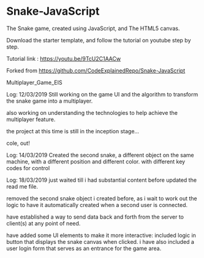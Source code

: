 # Snake-JavaScript

The Snake game, created using JavaScript, and The HTML5 canvas.

Download the starter template, and follow the tutorial on youtube step by step.

Tutorial link : https://youtu.be/9TcU2C1AACw

Forked from https://github.com/CodeExplainedRepo/Snake-JavaScript

Multiplayer_Game_EIS

Log: 12/03/2019
Still working on the game UI and the algorithm to transform the snake game into a multiplayer.

also working on understanding the technologies to help achieve the multiplayer feature.

the project at this time is still in the inception stage...

cole, out!

Log: 14/03/2019
Created the second snake, a different object on the same machine, with a different position and different color.
with different key codes for control 

Log: 18/03/2019
just waited till i had substantial content before updated the read me file.

removed the second snake object i created before, as i wait to work out the logic to have it automatically created when a second user is connected.

have established a way to send data back and forth from the server to client(s) at any point of need.

have added some UI elements to make it more interactive:
included logic in button that displays the snake canvas when clicked.
i have also included a user login form that serves as an entrance for the game area.
